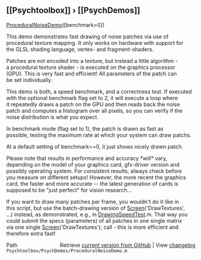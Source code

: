 ## [[Psychtoolbox]] &#8250; [[PsychDemos]]

[ProceduralNoiseDemo](ProceduralNoiseDemo)([benchmark=0])  
  
This demo demonstrates fast drawing of noise patches via use of  
procedural texture mapping. It only works on hardware with support for  
the GLSL shading language, vertex- and fragment-shaders.  
  
Patches are not encoded into a texture, but instead a little algorithm -  
a procedural texture shader - is executed on the graphics processor  
(GPU). This is very fast and efficient! All parameters of the patch can  
be set individually.  
  
This demo is both, a speed benchmark, and a correctness test. If executed  
with the optional benchmark flag set to 2, it will execute a loop where  
it repeatedly draws a patch on the GPU and then reads back the noise  
patch and computes a histogram over all pixels, so you can verify if the  
noise distribution is what you expect.  
  
In benchmark mode (flag set to 1), the patch is drawn as fast as  
possible, testing the maximum rate at which your system can draw patchs.  
  
At a default setting of benchmark==0, it just shows nicely drawn patch.  
  
Please note that results in performance and accuracy \*will\* vary,  
depending on the model of your graphics card, gfx-driver version and  
possibly operating system. For consistent results, always check before  
you measure on different setups! However, the more recent the graphics  
card, the faster and more accurate -- the latest generation of cards is  
supposed to be "just perfect" for vision research...  
  
If you want to draw many patches per frame, you wouldn't do it like in  
this script, but use the batch-drawing version of [Screen](Screen)('DrawTextures',  
...) instead, as demonstrated, e.g., in [DrawingSpeedTest](DrawingSpeedTest).m. That way you  
could submit the specs (parameters) of all patches in one single matrix  
via one single [Screen](Screen)('DrawTextures'); call - this is more efficient and  
therefore extra fast!  
  




<div class="code_header" style="text-align:right;">
  <span style="float:left;">Path&nbsp;&nbsp;</span> <span class="counter">Retrieve <a href=
  "https://raw.github.com/Psychtoolbox-3/Psychtoolbox-3/beta/Psychtoolbox/PsychDemos/ProceduralNoiseDemo.m">current version from GitHub</a> | View <a href=
  "https://github.com/Psychtoolbox-3/Psychtoolbox-3/commits/beta/Psychtoolbox/PsychDemos/ProceduralNoiseDemo.m">changelog</a></span>
</div>
<div class="code">
  <code>Psychtoolbox/PsychDemos/ProceduralNoiseDemo.m</code>
</div>

